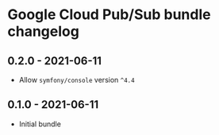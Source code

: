 # Google Cloud Pub/Sub bundle changelog

## 0.2.0 - 2021-06-11
* Allow `symfony/console` version `^4.4`

## 0.1.0 - 2021-06-11
* Initial bundle